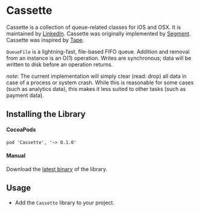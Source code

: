 # Cassette 

Cassette is a collection of queue-related classes for iOS and OSX. It is maintained by [LinkedIn](https://engineering.linkedin.com/). Cassette was originally implemented by [Segment](https://segment.com). Cassette was inspired by [Tape](https://github.com/square/tape).

`QueueFile` is a lightning-fast, file-based FIFO queue. Addition and removal from an instance is an O(1) operation. Writes are synchronous; data will be written to disk before an operation returns.

*note*: The current implementation will simply clear (read: drop) all data in case of a process or system crash. While this is reasonable for some cases (such as analytics data), this makes it less suited to other tasks (such as  payment data).

## Installing the Library

#### CocoaPods
`pod 'Cassette', '~> 0.1.0'`

#### Manual
Download the [latest binary](https://github.com/linkedin/cassette/releases) of the library.

## Usage
* Add the `Cassette` library to your project.

